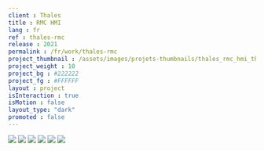 ```yaml
---
client : Thales
title : RMC HMI
lang : fr
ref : thales-rmc
release : 2021
permalink : /fr/work/thales-rmc
project_thumbnail : /assets/images/projets-thumbnails/thales_rmc_hmi_thumb.webp
project_weight : 10
project_bg : #222222
project_fg : #FFFFFF
layout : project
isInteraction : true
isMotion : false
layout_type: "dark"
promoted : false
---
```


![](/assets/images/projets/thales_rmc_hmi-1.webp)
![](/assets/images/projets/thales_rmc_hmi-2.webp)
![](/assets/images/projets/thales_rmc_hmi-4.webp)
![](/assets/images/projets/thales_rmc_hmi-5.webp)
![](/assets/images/projets/thales_rmc_hmi-6.webp)
![](/assets/images/projets/thales_rmc_hmi-7.webp)
